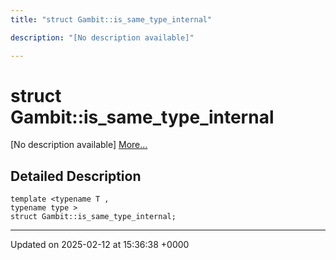 ```yaml
---
title: "struct Gambit::is_same_type_internal"

description: "[No description available]"

---
```


# struct Gambit::is_same_type_internal



[No description available] [More...](#detailed-description)

## Detailed Description

```
template <typename T ,
typename type >
struct Gambit::is_same_type_internal;
```

-------------------------------

Updated on 2025-02-12 at 15:36:38 +0000